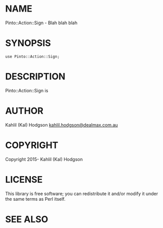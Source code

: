 # NAME

Pinto::Action::Sign - Blah blah blah

# SYNOPSIS

    use Pinto::Action::Sign;

# DESCRIPTION

Pinto::Action::Sign is

# AUTHOR

Kahlil (Kal) Hodgson <kahlil.hodgson@dealmax.com.au>

# COPYRIGHT

Copyright 2015- Kahlil (Kal) Hodgson

# LICENSE

This library is free software; you can redistribute it and/or modify
it under the same terms as Perl itself.

# SEE ALSO
